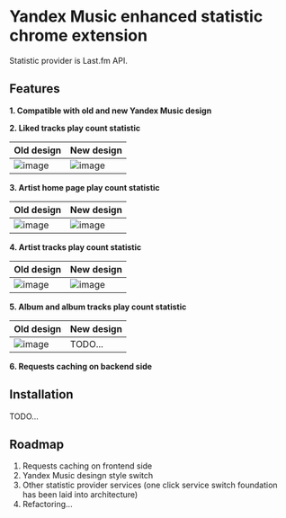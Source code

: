 # Yandex Music enhanced statistic chrome extension

Statistic provider is Last.fm API.

## Features

**1. Compatible with old and new Yandex Music design**

**2. Liked tracks play count statistic**

| Old design | New design |
| ------------- | ------------- |
| ![image](https://github.com/user-attachments/assets/e07d2df4-559e-4e61-a5da-93e4afbdc17f) | ![image](https://github.com/user-attachments/assets/7333e142-fdde-46c2-b9d9-648483c41505) |

**3. Artist home page play count statistic**

| Old design | New design |
| ------------- | ------------- |
| ![image](https://github.com/user-attachments/assets/5e5dd7b0-1b65-4143-be6b-e5d987067634) | ![image](https://github.com/user-attachments/assets/c195e1cf-1bc2-4ca5-b60a-9c51b1d20ccf) |

**4. Artist tracks play count statistic**

| Old design | New design |
| ------------- | ------------- |
| ![image](https://github.com/user-attachments/assets/a26dda94-ad1b-42cf-8e02-8d82703954fc) | ![image](https://github.com/user-attachments/assets/915cfa89-85f8-441f-92e1-b8070ceab828) |

**5. Album and album tracks play count statistic**

| Old design | New design |
| ------------- | ------------- |
| ![image](https://github.com/user-attachments/assets/6445f58d-d7fd-4ab8-93e1-95cd1e8c6b52) | TODO... |

**6. Requests caching on backend side**

## Installation

TODO...

## Roadmap

1. Requests caching on frontend side
2. Yandex Music desingn style switch
3. Other statistic provider services (one click service switch foundation has been laid into architecture)
4. Refactoring...
